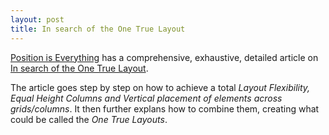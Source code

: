 ```yaml
---
layout: post
title: In search of the One True Layout
---
```


[Position is Everything](http://www.positioniseverything.net/) has a comprehensive, exhaustive, detailed article on [In search of the One True Layout](http://www.positioniseverything.net/articles/onetruelayout/).

The article goes step by step on how to achieve a total *Layout Flexibility, Equal Height Columns and Vertical placement of elements across grids/columns*. It then further explans how to combine them, creating what could be called the *One True Layouts*.